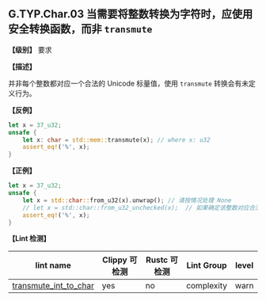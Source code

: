 ## G.TYP.Char.03 当需要将整数转换为字符时，应使用安全转换函数，而非 `transmute`

**【级别】** 要求

**【描述】**

并非每个整数都对应一个合法的 Unicode 标量值，使用 `transmute` 转换会有未定义行为。

**【反例】**

```rust
let x = 37_u32;
unsafe {
    let x: char = std::mem::transmute(x); // where x: u32
    assert_eq!('%', x);
}
```

**【正例】**

```rust
let x = 37_u32;
unsafe {
    let x = std::char::from_u32(x).unwrap(); // 请按情况处理 None
    // let x = std::char::from_u32_unchecked(x);  // 如果确定该整数对应合法的unicode，可以使用 uncheck 方法加速
    assert_eq!('%', x);
}
```

**【Lint 检测】**

| lint name                                                    | Clippy 可检测 | Rustc 可检测 | Lint Group | level |
| ------------------------------------------------------------ | ------------- | ------------ | ---------- | ----- |
| [transmute_int_to_char](https://rust-lang.github.io/rust-clippy/master/#transmute_int_to_char) | yes           | no           | complexity       | warn  |

